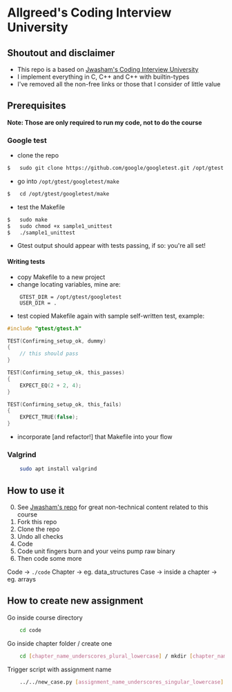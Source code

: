 # Allgreed's Coding Interview University

<!-- todo: Make TOC as prepush hook -->

<!-- Todo: Implement below -->

<!-- ### 2. Use Flashcards

To solve the problem, I made a little flashcards site where I could add flashcards of 2 types: general and code.
Each card has different formatting.

I made a mobile-first website so I could review on my phone and tablet, wherever I am.

Make your own for free:

- [Flashcards site repo](https://github.com/jwasham/computer-science-flash-cards)
- [My flash cards database (old - 1200 cards)](https://github.com/jwasham/computer-science-flash-cards/blob/master/cards-jwasham.db):
- [My flash cards database (new - 1800 cards)](https://github.com/jwasham/computer-science-flash-cards/blob/master/cards-jwasham-extreme.db):

Keep in mind I went overboard and have cards covering everything from assembly language and Python trivia to machine learning and statistics. It's way too much for what's required.

**Note on flashcards:** The first time you recognize you know the answer, don't mark it as known. You have to see the
same card and answer it several times correctly before you really know it. Repetition will put that knowledge deeper in
your brain.

An alternative to using my flashcard site is [Anki](http://ankisrs.net/), which has been recommended to me numerous times. It uses a repetition system to help you remember.
It's user-friendly, available on all platforms and has a cloud sync system. It costs $25 on iOS but is free on other platforms.

My flashcard database in Anki format: https://ankiweb.net/shared/info/25173560 (thanks [@xiewenya](https://github.com/xiewenya)) -->

<!-- 




 -->

<!-- Todo: Answer all question in arrays -->
<!-- Todo: Answer all question in lists -->
<!-- Todo: Answer all question in stacks -->
<!-- Todo: Answer all question in queues -->
<!-- Todo: Answer all question in hash tables -->

<!-- Todo: Add editorconfig to this project and write about it in the README -->

<!-- Todo: Unit testing C -->
<!-- Test case detection -->
<!-- Test suite per file -->
<!-- Assert like behavior, but on failure report also actual value and line -->
<!-- https://stackoverflow.com/questions/65820/unit-testing-c-code -->

## Shoutout and disclaimer

- This repo is a based on [Jwasham's Coding Interview University](https://github.com/jwasham/coding-interview-university)
- I implement everything in C, C++ and C++ with builtin-types
- I've removed all the non-free links or those that I consider of little value

## Prerequisites

**Note: Those are only required to run my code, not to do the course**

### Google test

- clone the repo

```sh
$   sudo git clone https://github.com/google/googletest.git /opt/gtest
```

- go into `/opt/gtest/googletest/make`

```sh
$   cd /opt/gtest/googletest/make
```

- test the Makefile

```sh
$   sudo make
$   sudo chmod +x sample1_unittest
$   ./sample1_unittest
```
- Gtest output should appear with tests passing, if so: you're all set!

#### Writing tests

- copy Makefile to a new project
- change locating variables, mine are:

```make
    GTEST_DIR = /opt/gtest/googletest
    USER_DIR = .
```

- test copied Makefile again with sample self-written test, example:

```cpp
#include "gtest/gtest.h"

TEST(Confirming_setup_ok, dummy)
{
    // this should pass
}

TEST(Confirming_setup_ok, this_passes)
{
    EXPECT_EQ(2 + 2, 4);
}

TEST(Confirming_setup_ok, this_fails)
{
    EXPECT_TRUE(false);
}
```

- incorporate [and refactor!] that Makefile into your flow

### Valgrind

```sh
    sudo apt install valgrind
```

<!-- Boost as a prerequisite to run complexity tests as well as some c++ builtin solutions -->

## How to use it
<!-- Add cool images here -->
<!-- Add shell command here -->
<!-- Add chmod +x on new_stuff.py into setup -->
0. See [Jwasham's repo](https://github.com/jwasham/coding-interview-university) for great non-technical content related to this course
2. Fork this repo
3. Clone the repo
4. Undo all checks <!-- todo: maybe a script for this? -->
5. Code 
6. Code unit fingers burn and your veins pump raw binary
7. Then code some more

<!-- Todo: Say where's what -> code / todos / extras -->

<!-- Todo: redo this -->

Code -> `./code`
Chapter -> eg. data_structures
Case -> inside a chapter -> eg. arrays

## How to create new assignment

Go inside course directory

```sh
    cd code
```

Go inside chapter folder / create one

```sh
    cd [chapter_name_underscores_plural_lowercase] / mkdir [chapter_name_underscores_plural_lowercase]
```

Trigger script with assignment name

```sh
    ../../new_case.py [assignment_name_underscores_singular_lowercase]
```

<!-- Todo: something to do diffs with jwasham to get new assignments, etc. if possible -->

